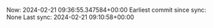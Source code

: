 Now: 2024-02-21 09:36:55.347584+00:00 Earliest commit since sync: None Last sync: 2024-02-21 09:10:58+00:00

